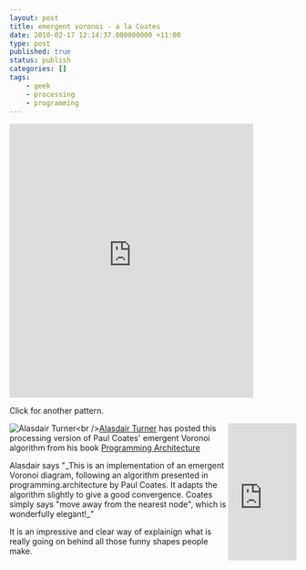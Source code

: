 ```yaml
---
layout: post
title: emergent voronoi - a la Coates
date: 2010-02-17 12:14:37.000000000 +11:00
type: post
published: true
status: publish
categories: []
tags:
    - geek
    - processing
    - programming
---
```


<p><iframe width="428" height="480" scrolling="no" frameborder="0" src="http://www.openprocessing.org/visuals/iframe.php?visualID=7571&width=400&height=400">
There really should be an iframe here :(
</iframe></p>
<p>
  Click for another pattern.</p>
<p><div style="float:right;">
<iframe src="http://rcm-uk.amazon.co.uk/e/cm?lt1=_blank&bc1=FFFFFF&IS2=1&bg1=FFFFFF&fc1=000000&lc1=0000FF&t=notioparal-21&o=2&p=8&l=as1&m=amazon&f=ifr&md=0M5A6TN3AXP2JHJBWT02&asins=0415451884" style="width:120px;height:240px;" scrolling="no" marginwidth="0" marginheight="0" frameborder="0">
There really should be an iframe here :(
</iframe></div>
<p><img style="float:left;" src="{{ site.baseurl }}/assets/avatar.php?gravatar_id=83cc0719bd5c4cf5817d2d721b53cd15" alt="Alasdair Turner<br />
" /><a href="http://www.openprocessing.org/portal/?userID=1033">Alasdair Turner</a> has posted this processing version of Paul Coates' emergent Voronoi algorithm from his book <a href="http://www.amazon.co.uk/Programming-Architecture-Paul-Coates/dp/0415451884">Programming Architecture</a>  </p>
<p>Alasdair says "_This is an implementation of an emergent Voronoi diagram, following an algorithm presented in programming.architecture by Paul Coates. It adapts the algorithm slightly to give a good convergence. Coates simply says "move away from the nearest node", which is wonderfully elegant!_"</p>
<p>It is an impressive and clear way of explainign what is really going on behind all those funny shapes people make.</p></p>
